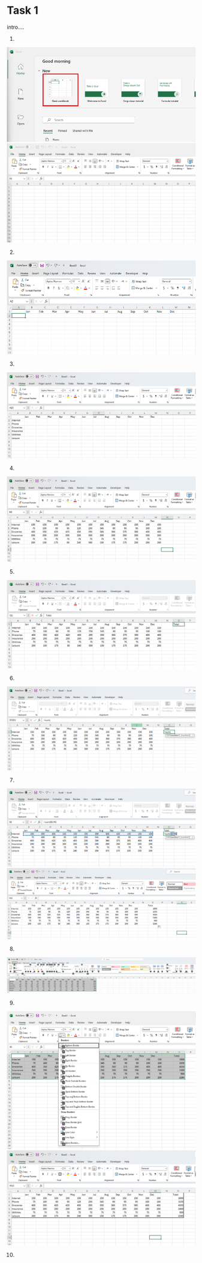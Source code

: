 # Task 1

intro....

1. 

![Task1 Image](./Assets/Task1/Task1_1A.png)
![Task1 Image](./Assets/Task1/Task1_1B.png)

2.

![Task1 Image](./Assets/Task1/Task1_2.png)

3.

![Task1 Image](./Assets/Task1/Task1_3.png)

4.

![Task1 Image](./Assets/Task1/Task1_4.png)

5.

![Task1 Image](./Assets/Task1/Task1_5.png)

6.

![Task1 Image](./Assets/Task1/Task1_6.png)

7.

![Task1 Image](./Assets/Task1/Task1_7.png)
![Task1 Image](./Assets/Task1/Task1_7B.png)

8.

![Task1 Image](./Assets/Task1/Task1_8.png)

9.

![Task1 Image](./Assets/Task1/Task1_9.png)
![Task1 Image](./Assets/Task1/Task1_9B.png)

10.